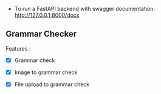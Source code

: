 - To run a FastAPI backend with swagger documentation: http://127.0.0.1:8000/docs

## Grammar Checker 


Features :
- [x] Grammar check
- [x] Image to grammar check
- [x] File upload to grammar check


